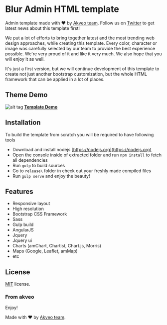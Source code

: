 # Blur Admin HTML template

Admin template made with ♥ by [Akveo team](http://akveo.com/). Follow us on [Twitter](https://twitter.com/akveo_inc) to get latest news about this template first!

We put a lot of efforts to bring together latest and the most trending web design approaches, while creating this template.
Every color, character or image was carefully selected by our team to provide the best experience possible.
We're very proud of it and like it very much. We also hope that you will enjoy it as well.

It's just a first version, but we will continue development of this template to create not just another bootstrap customization, but the whole HTML framework that can be applied in a lot of places.

## Theme Demo
![alt tag](http://i.imgur.com/yOZPlps.jpg)
**[Template Demo](http://akveo.com/blur-admin/#/dashboard)**

## Installation

To build the template from scratch you will be required to have following tools
* Download and install nodejs [https://nodejs.org](https://nodejs.org)
* Open the console inside of extracted folder and run `npm install` to fetch all dependencies
* Run `gulp` to build sources
* Go to `release\` folder in check out your freshly made compiled files
* Run `gulp serve` and enjoy the beauty!
 
## Features
* Responsive layout
* High resolution
* Bootstrap CSS Framework
* Sass
* Gulp build
* AngularJS
* Jquery
* Jquery ui
* Charts (amChart, Chartist, Chart.js, Morris)
* Maps (Google, Leaflet, amMap)
* etc

License
-------------
<a href=/LICENSE.txt target="_blank">MIT</a> license.

### From akveo

Enjoy!

Made with ♥ by [Akveo team](http://akveo.com/).
